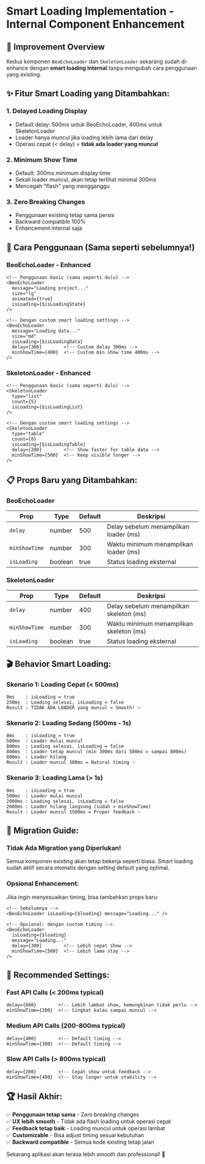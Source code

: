 # Smart Loading Implementation - Internal Component Enhancement

## 🎯 **Improvement Overview**

Kedua komponen `BeoEchoLoader` dan `SkeletonLoader` sekarang sudah di-enhance dengan **smart loading internal** tanpa mengubah cara penggunaan yang existing. 

## ✨ **Fitur Smart Loading yang Ditambahkan:**

### 1. **Delayed Loading Display**
- Default delay: 500ms untuk BeoEchoLoader, 400ms untuk SkeletonLoader
- Loader hanya muncul jika loading lebih lama dari delay
- Operasi cepat (< delay) = **tidak ada loader yang muncul**

### 2. **Minimum Show Time**
- Default: 300ms minimum display time
- Sekali loader muncul, akan tetap terlihat minimal 300ms
- Mencegah "flash" yang mengganggu

### 3. **Zero Breaking Changes**
- Penggunaan existing tetap sama persis
- Backward compatible 100%
- Enhancement internal saja

## 🚀 **Cara Penggunaan (Sama seperti sebelumnya!)**

### BeoEchoLoader - Enhanced

```svelte
<!-- Penggunaan basic (sama seperti dulu) -->
<BeoEchoLoader 
  message="Loading project..." 
  size="lg"
  animated={true}
  isLoading={$isLoadingState}
/>

<!-- Dengan custom smart loading settings -->
<BeoEchoLoader 
  message="Loading data..." 
  size="md"
  isLoading={$isLoadingData}
  delay={300}        <!-- Custom delay 300ms -->
  minShowTime={400}  <!-- Custom min show time 400ms -->
/>
```

### SkeletonLoader - Enhanced

```svelte
<!-- Penggunaan basic (sama seperti dulu) -->
<SkeletonLoader 
  type="list" 
  count={5}
  isLoading={$isLoadingList}
/>

<!-- Dengan custom smart loading settings -->
<SkeletonLoader 
  type="table" 
  count={8}
  isLoading={$isLoadingTable}
  delay={200}        <!-- Show faster for table data -->
  minShowTime={500}  <!-- Keep visible longer -->
/>
```

## 📋 **Props Baru yang Ditambahkan:**

### BeoEchoLoader
| Prop | Type | Default | Deskripsi |
|------|------|---------|-----------|
| `delay` | number | 500 | Delay sebelum menampilkan loader (ms) |
| `minShowTime` | number | 300 | Waktu minimum menampilkan loader (ms) |
| `isLoading` | boolean | true | Status loading eksternal |

### SkeletonLoader
| Prop | Type | Default | Deskripsi |
|------|------|---------|-----------|
| `delay` | number | 400 | Delay sebelum menampilkan skeleton (ms) |
| `minShowTime` | number | 300 | Waktu minimum menampilkan skeleton (ms) |
| `isLoading` | boolean | true | Status loading eksternal |

## 🎬 **Behavior Smart Loading:**

### Skenario 1: Loading Cepat (< 500ms)
```
0ms    : isLoading = true
250ms  : Loading selesai, isLoading = false
Result : TIDAK ADA LOADER yang muncul = Smooth! ✨
```

### Skenario 2: Loading Sedang (500ms - 1s)
```
0ms    : isLoading = true
500ms  : Loader mulai muncul
800ms  : Loading selesai, isLoading = false
800ms  : Loader tetap muncul (min 300ms dari 500ms = sampai 800ms)
800ms  : Loader hilang
Result : Loader muncul 300ms = Natural timing ✨
```

### Skenario 3: Loading Lama (> 1s)
```
0ms    : isLoading = true
500ms  : Loader mulai muncul
2000ms : Loading selesai, isLoading = false
2000ms : Loader hilang langsung (sudah > minShowTime)
Result : Loader muncul 1500ms = Proper feedback ✨
```

## 🔧 **Migration Guide:**

### Tidak Ada Migration yang Diperlukan!
Semua komponen existing akan tetap bekerja seperti biasa. Smart loading sudah aktif secara otomatis dengan setting default yang optimal.

### Opsional Enhancement:
Jika ingin menyesuaikan timing, bisa tambahkan props baru:

```svelte
<!-- Sebelumnya -->
<BeoEchoLoader isLoading={$loading} message="Loading..." />

<!-- Opsional: dengan custom timing -->
<BeoEchoLoader 
  isLoading={$loading} 
  message="Loading..." 
  delay={300}        <!-- Lebih cepat show -->
  minShowTime={500}  <!-- Lebih lama stay -->
/>
```

## 🎯 **Recommended Settings:**

### Fast API Calls (< 200ms typical)
```svelte
delay={600}        <!-- Lebih lambat show, kemungkinan tidak perlu -->
minShowTime={200}  <!-- Singkat kalau sampai muncul -->
```

### Medium API Calls (200-800ms typical)
```svelte
delay={400}        <!-- Default timing -->
minShowTime={300}  <!-- Default timing -->
```

### Slow API Calls (> 800ms typical)
```svelte
delay={200}        <!-- Cepat show untuk feedback -->
minShowTime={400}  <!-- Stay longer untuk stability -->
```

## 🏆 **Hasil Akhir:**

✅ **Penggunaan tetap sama** - Zero breaking changes  
✅ **UX lebih smooth** - Tidak ada flash loading untuk operasi cepat  
✅ **Feedback tetap baik** - Loading muncul untuk operasi lambat  
✅ **Customizable** - Bisa adjust timing sesuai kebutuhan  
✅ **Backward compatible** - Semua kode existing tetap jalan  

Sekarang aplikasi akan terasa lebih smooth dan professional! 🚀
